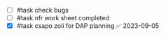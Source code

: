 - [ ] #task check bugs
- [ ] #task nfr work sheet completed
- [x] #task csapo zoli for DAP planning ✅ 2023-09-05